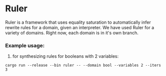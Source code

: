 # Ruler

Ruler is a framework that uses equality saturation
 to automatically infer rewrite rules for a domain, given an interpreter.
We have used Ruler for a variety of domains.
Right now, each domain is in it's own branch.

### Example usage:
1. for synthesizing rules for booleans with 2 variables:

```cargo run --release --bin ruler -- --domain bool --variables 2 --iters 3```
